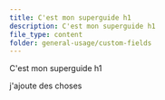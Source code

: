 ```yaml
---
title: C'est mon superguide h1
description: C'est mon superguide h1
file_type: content
folder: general-usage/custom-fields
---
```

C'est mon superguide h1



j'ajoute des choses
